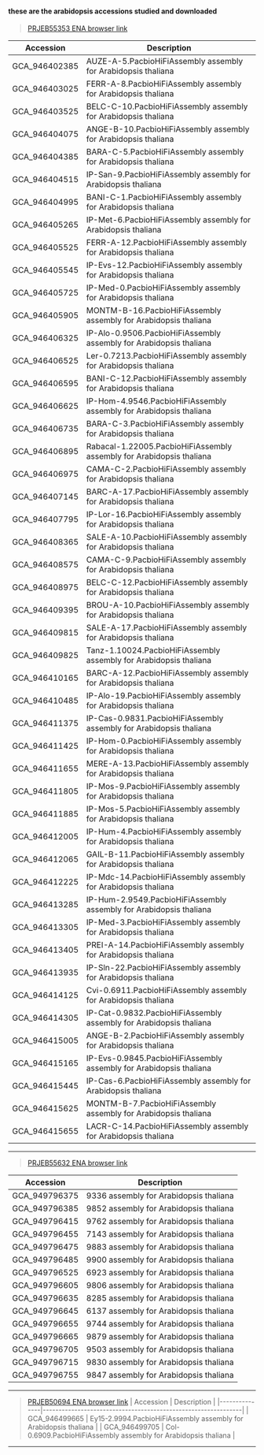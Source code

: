 #### these are the arabidopsis accessions studied and downloaded

> [PRJEB55353 ENA browser link](https://www.ebi.ac.uk/ena/browser/view/PRJEB55353?show=related-records) 

| Accession |  Description |
|---------------|---------------------------------------------------------------|
| GCA_946402385	| AUZE-A-5.PacbioHiFiAssembly assembly for Arabidopsis thaliana |
| GCA_946403025	| FERR-A-8.PacbioHiFiAssembly assembly for Arabidopsis thaliana |
| GCA_946403525	| BELC-C-10.PacbioHiFiAssembly assembly for Arabidopsis thaliana |
| GCA_946404075	| ANGE-B-10.PacbioHiFiAssembly assembly for Arabidopsis thaliana |
| GCA_946404385	| BARA-C-5.PacbioHiFiAssembly assembly for Arabidopsis thaliana |
| GCA_946404515	| IP-San-9.PacbioHiFiAssembly assembly for Arabidopsis thaliana |
| GCA_946404995	| BANI-C-1.PacbioHiFiAssembly assembly for Arabidopsis thaliana |
| GCA_946405265	| IP-Met-6.PacbioHiFiAssembly assembly for Arabidopsis thaliana |
| GCA_946405525	| FERR-A-12.PacbioHiFiAssembly assembly for Arabidopsis thaliana |
| GCA_946405545	| IP-Evs-12.PacbioHiFiAssembly assembly for Arabidopsis thaliana |
| GCA_946405725	| IP-Med-0.PacbioHiFiAssembly assembly for Arabidopsis thaliana |
| GCA_946405905	| MONTM-B-16.PacbioHiFiAssembly assembly for Arabidopsis thaliana |
| GCA_946406325	| IP-Alo-0.9506.PacbioHiFiAssembly assembly for Arabidopsis thaliana |
| GCA_946406525	| Ler-0.7213.PacbioHiFiAssembly assembly for Arabidopsis thaliana |
| GCA_946406595	| BANI-C-12.PacbioHiFiAssembly assembly for Arabidopsis thaliana |
| GCA_946406625	| IP-Hom-4.9546.PacbioHiFiAssembly assembly for Arabidopsis thaliana |
| GCA_946406735	| BARA-C-3.PacbioHiFiAssembly assembly for Arabidopsis thaliana |
| GCA_946406895	| Rabacal-1.22005.PacbioHiFiAssembly assembly for Arabidopsis thaliana |
| GCA_946406975	| CAMA-C-2.PacbioHiFiAssembly assembly for Arabidopsis thaliana |
| GCA_946407145	| BARC-A-17.PacbioHiFiAssembly assembly for Arabidopsis thaliana |
| GCA_946407795	| IP-Lor-16.PacbioHiFiAssembly assembly for Arabidopsis thaliana |
| GCA_946408365	| SALE-A-10.PacbioHiFiAssembly assembly for Arabidopsis thaliana | 
| GCA_946408575	| CAMA-C-9.PacbioHiFiAssembly assembly for Arabidopsis thaliana |
| GCA_946408975	| BELC-C-12.PacbioHiFiAssembly assembly for Arabidopsis thaliana |
| GCA_946409395	| BROU-A-10.PacbioHiFiAssembly assembly for Arabidopsis thaliana |
| GCA_946409815	| SALE-A-17.PacbioHiFiAssembly assembly for Arabidopsis thaliana |
| GCA_946409825	| Tanz-1.10024.PacbioHiFiAssembly assembly for Arabidopsis thaliana |
| GCA_946410165	| BARC-A-12.PacbioHiFiAssembly assembly for Arabidopsis thaliana |
| GCA_946410485	| IP-Alo-19.PacbioHiFiAssembly assembly for Arabidopsis thaliana |
| GCA_946411375	| IP-Cas-0.9831.PacbioHiFiAssembly assembly for Arabidopsis thaliana |
| GCA_946411425	| IP-Hom-0.PacbioHiFiAssembly assembly for Arabidopsis thaliana |
| GCA_946411655	| MERE-A-13.PacbioHiFiAssembly assembly for Arabidopsis thaliana |
| GCA_946411805	| IP-Mos-9.PacbioHiFiAssembly assembly for Arabidopsis thaliana |
| GCA_946411885	| IP-Mos-5.PacbioHiFiAssembly assembly for Arabidopsis thaliana |
| GCA_946412005	| IP-Hum-4.PacbioHiFiAssembly assembly for Arabidopsis thaliana |
| GCA_946412065	| GAIL-B-11.PacbioHiFiAssembly assembly for Arabidopsis thaliana |
| GCA_946412225	| IP-Mdc-14.PacbioHiFiAssembly assembly for Arabidopsis thaliana |
| GCA_946413285	| IP-Hum-2.9549.PacbioHiFiAssembly assembly for Arabidopsis thaliana |
| GCA_946413305	| IP-Med-3.PacbioHiFiAssembly assembly for Arabidopsis thaliana |
| GCA_946413405	| PREI-A-14.PacbioHiFiAssembly assembly for Arabidopsis thaliana |
| GCA_946413935	| IP-Sln-22.PacbioHiFiAssembly assembly for Arabidopsis thaliana |
| GCA_946414125	| Cvi-0.6911.PacbioHiFiAssembly assembly for Arabidopsis thaliana |
| GCA_946414305	| IP-Cat-0.9832.PacbioHiFiAssembly assembly for Arabidopsis thaliana |
| GCA_946415005	| ANGE-B-2.PacbioHiFiAssembly assembly for Arabidopsis thaliana |
| GCA_946415165	| IP-Evs-0.9845.PacbioHiFiAssembly assembly for Arabidopsis thaliana |
| GCA_946415445	| IP-Cas-6.PacbioHiFiAssembly assembly for Arabidopsis thaliana |
| GCA_946415625	| MONTM-B-7.PacbioHiFiAssembly assembly for Arabidopsis thaliana |
| GCA_946415655	| LACR-C-14.PacbioHiFiAssembly assembly for Arabidopsis thaliana |
---------------------------------------------------------------------------------
> [PRJEB55632 ENA browser link](https://www.ebi.ac.uk/ena/browser/view/PRJEB55632?show=related-records) 

| Accession |  Description |
|---------------|---------------------------------------------------------------|
| GCA_949796375	| 9336 assembly for Arabidopsis thaliana |
| GCA_949796385	| 9852 assembly for Arabidopsis thaliana |
| GCA_949796415	| 9762 assembly for Arabidopsis thaliana |
| GCA_949796455	| 7143 assembly for Arabidopsis thaliana |
| GCA_949796475	| 9883 assembly for Arabidopsis thaliana |
| GCA_949796485	| 9900 assembly for Arabidopsis thaliana |
| GCA_949796525	| 6923 assembly for Arabidopsis thaliana |
| GCA_949796605	| 9806 assembly for Arabidopsis thaliana |
| GCA_949796635	| 8285 assembly for Arabidopsis thaliana |
| GCA_949796645	| 6137 assembly for Arabidopsis thaliana |
| GCA_949796655	| 9744 assembly for Arabidopsis thaliana |
| GCA_949796665	| 9879 assembly for Arabidopsis thaliana |
| GCA_949796705	| 9503 assembly for Arabidopsis thaliana |
| GCA_949796715	| 9830 assembly for Arabidopsis thaliana |
| GCA_949796755	| 9847 assembly for Arabidopsis thaliana |
---------------------------------------------------------------------------------

>[PRJEB50694 ENA browser link](https://www.ebi.ac.uk/ena/browser/view/PRJEB50694?show=related-records)
| Accession |  Description |
|---------------|---------------------------------------------------------------|
| GCA_946499665	| Ey15-2.9994.PacbioHiFiAssembly assembly for Arabidopsis thaliana |
| GCA_946499705 |	Col-0.6909.PacbioHiFiAssembly assembly for Arabidopsis thaliana |
-----------------------------------------------------------------------------------
